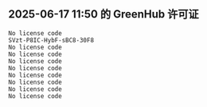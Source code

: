 ## 2025-06-17 11:50 的 GreenHub 许可证
```
No license code
SVzt-P8IC-HybF-sBC8-30F8
No license code
No license code
No license code
No license code
No license code
No license code
No license code
No license code
```
